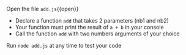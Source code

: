 
Open the file `add.js`{{open}}

- Declare a function `add` that takes 2 parameters (nb1 and nb2)
- Your function must print the result of `a + b` in your console
- Call the function `add` with two numbers arguments of your choice

Run `node add.js` at any time to test your code